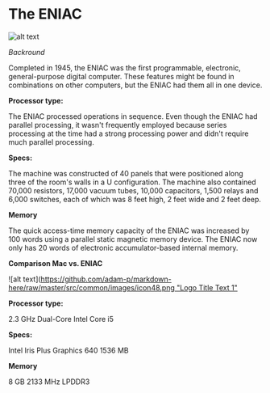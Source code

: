 # The ENIAC

![alt text](https://www.simslifecycle.com/wp-content/uploads/sites/2/2022/01/Electronic-Numerical-Integrator-And-Computer.png)

*Backround*

Completed in 1945, the ENIAC was the first programmable, electronic, general-purpose digital computer. These features might be found in combinations on other computers, but the ENIAC had them all in one device.

**Processor type:**

The ENIAC processed operations in sequence. Even though the ENIAC had parallel processing, it wasn't frequently employed because series processing at the time had a strong processing power and didn't require much parallel processing.

**Specs:**

The machine was constructed of 40 panels that were positioned along three of the room's walls in a U configuration. The machine also contained 70,000 resistors, 17,000 vacuum tubes, 10,000 capacitors, 1,500 relays and 6,000 switches, each of which was 8 feet high, 2 feet wide and 2 feet deep.

**Memory**

The quick access-time memory capacity of the ENIAC was increased by 100 words using a parallel static magnetic memory device. The ENIAC now only has 20 words of electronic accumulator-based internal memory.

**Comparison Mac vs. ENIAC**

![alt text]([https://github.com/adam-p/markdown-here/raw/master/src/common/images/icon48.png "Logo Title Text 1"](https://photos5.appleinsider.com/gallery/32087-54714-MBP-vs-MBA-2019-09-xl.jpg)

**Processor type:**

2.3 GHz Dual-Core Intel Core i5

**Specs:**

Intel Iris Plus Graphics 640 1536 MB

**Memory**

8 GB 2133 MHz LPDDR3
